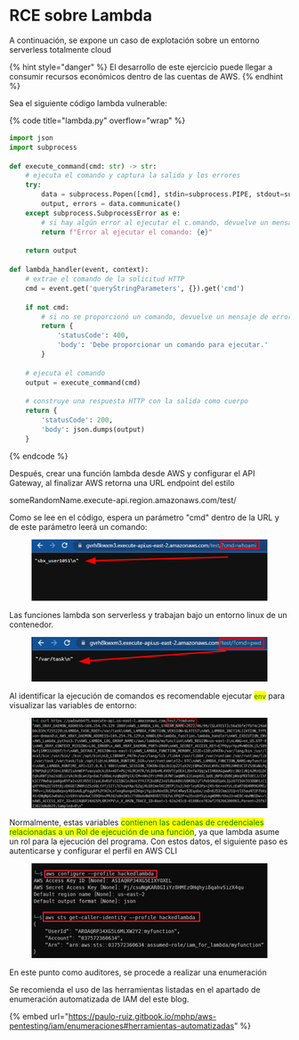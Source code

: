 # RCE sobre Lambda

A continuación, se expone un caso de explotación sobre un entorno serverless totalmente cloud

{% hint style="danger" %}
El desarrollo de este ejercicio puede llegar a consumir recursos económicos dentro de las cuentas de AWS.
{% endhint %}

Sea el siguiente código lambda vulnerable:

{% code title="lambda.py" overflow="wrap" %}
```python
import json
import subprocess 

def execute_command(cmd: str) -> str:
    # ejecuta el comando y captura la salida y los errores
    try:
        data = subprocess.Popen([cmd], stdin=subprocess.PIPE, stdout=subprocess.PIPE, stderr=subprocess.PIPE, text=True)
        output, errors = data.communicate()
    except subprocess.SubprocessError as e:
        # si hay algún error al ejecutar el c.omando, devuelve un mensaje de error
        return f"Error al ejecutar el comando: {e}"
    
    return output

def lambda_handler(event, context):
    # extrae el comando de la solicitud HTTP
    cmd = event.get('queryStringParameters', {}).get('cmd')
    
    if not cmd:
        # si no se proporcionó un comando, devuelve un mensaje de error
        return {
            'statusCode': 400,
            'body': 'Debe proporcionar un comando para ejecutar.'
        }
    
    # ejecuta el comando
    output = execute_command(cmd)
    
    # construye una respuesta HTTP con la salida como cuerpo
    return {
        'statusCode': 200,
        'body': json.dumps(output)
    }
```
{% endcode %}

Después, crear una función lambda desde AWS y configurar el API Gateway, al finalizar AWS retorna una URL endpoint del estilo

someRandomName.execute-api.region.amazonaws.com/test/

Como se lee en el código, espera un parámetro "cmd" dentro de la URL y de este parámetro leerá un comando:

<figure><img src="../../.gitbook/assets/image (1).png" alt=""><figcaption></figcaption></figure>

Las funciones lambda son serverless y trabajan bajo un entorno linux de un contenedor.

<figure><img src="../../.gitbook/assets/image (2) (2).png" alt=""><figcaption></figcaption></figure>

Al identificar la ejecución de comandos es recomendable ejecutar <mark style="color:green;">`env`</mark> para visualizar las variables de entorno:

<figure><img src="../../.gitbook/assets/image (6).png" alt=""><figcaption></figcaption></figure>

Normalmente, estas variables <mark style="color:green;">contienen las cadenas de credenciales relacionadas a un Rol de ejecución de una función</mark>, ya que lambda asume un rol para la ejecución del programa. Con estos datos, el siguiente paso es autenticarse y configurar el perfil en AWS CLI

<figure><img src="../../.gitbook/assets/image (4).png" alt=""><figcaption></figcaption></figure>

En este punto como auditores, se procede a realizar una enumeración &#x20;

Se recomienda el uso de las herramientas listadas en el apartado de enumeración automatizada de IAM del este blog.

{% embed url="https://paulo-ruiz.gitbook.io/mphp/aws-pentesting/iam/enumeraciones#herramientas-automatizadas" %}

